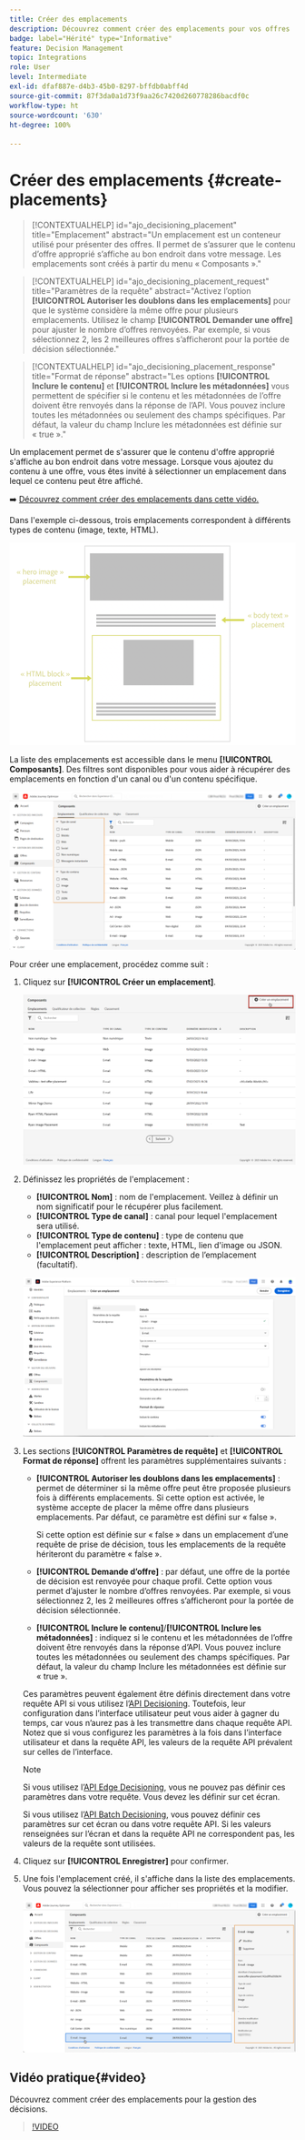 ```yaml
---
title: Créer des emplacements
description: Découvrez comment créer des emplacements pour vos offres
badge: label="Hérité" type="Informative"
feature: Decision Management
topic: Integrations
role: User
level: Intermediate
exl-id: dfaf887e-d4b3-45b0-8297-bffdb0abff4d
source-git-commit: 87f3da0a1d73f9aa26c7420d260778286bacdf0c
workflow-type: ht
source-wordcount: '630'
ht-degree: 100%

---
```


# Créer des emplacements {#create-placements}

>[!CONTEXTUALHELP]
>id="ajo_decisioning_placement"
>title="Emplacement"
>abstract="Un emplacement est un conteneur utilisé pour présenter des offres. Il permet de s’assurer que le contenu d’offre approprié s’affiche au bon endroit dans votre message. Les emplacements sont créés à partir du menu « Composants »."

>[!CONTEXTUALHELP]
>id="ajo_decisioning_placement_request"
>title="Paramètres de la requête"
>abstract="Activez l’option **[!UICONTROL Autoriser les doublons dans les emplacements]** pour que le système considère la même offre pour plusieurs emplacements. Utilisez le champ **[!UICONTROL Demander une offre]** pour ajuster le nombre d’offres renvoyées. Par exemple, si vous sélectionnez 2, les 2 meilleures offres s’afficheront pour la portée de décision sélectionnée."

>[!CONTEXTUALHELP]
>id="ajo_decisioning_placement_response"
>title="Format de réponse"
>abstract="Les options **[!UICONTROL Inclure le contenu]** et **[!UICONTROL Inclure les métadonnées]** vous permettent de spécifier si le contenu et les métadonnées de l’offre doivent être renvoyés dans la réponse de l’API. Vous pouvez inclure toutes les métadonnées ou seulement des champs spécifiques. Par défaut, la valeur du champ Inclure les métadonnées est définie sur « true »."

Un emplacement permet de s&#39;assurer que le contenu d&#39;offre approprié s&#39;affiche au bon endroit dans votre message. Lorsque vous ajoutez du contenu à une offre, vous êtes invité à sélectionner un emplacement dans lequel ce contenu peut être affiché.

➡️ [Découvrez comment créer des emplacements dans cette vidéo.](#video)

Dans l&#39;exemple ci-dessous, trois emplacements correspondent à différents types de contenu (image, texte, HTML).

![](../assets/offers_placement_schema.png)

La liste des emplacements est accessible dans le menu **[!UICONTROL Composants]**. Des filtres sont disponibles pour vous aider à récupérer des emplacements en fonction d&#39;un canal ou d&#39;un contenu spécifique.

![](../assets/placements_filter.png)

Pour créer une emplacement, procédez comme suit :

1. Cliquez sur **[!UICONTROL Créer un emplacement]**.

   ![](../assets/offers_placement_creation.png)

1. Définissez les propriétés de l&#39;emplacement :

   * **[!UICONTROL Nom]** : nom de l&#39;emplacement. Veillez à définir un nom significatif pour le récupérer plus facilement.
   * **[!UICONTROL Type de canal]** : canal pour lequel l&#39;emplacement sera utilisé.
   * **[!UICONTROL Type de contenu]** : type de contenu que l&#39;emplacement peut afficher : texte, HTML, lien d&#39;image ou JSON.
   * **[!UICONTROL Description]** : description de l’emplacement (facultatif).

   ![](../assets/offers_placement_creation_properties.png)

1. Les sections **[!UICONTROL Paramètres de requête]** et **[!UICONTROL Format de réponse]** offrent les paramètres supplémentaires suivants :

   * **[!UICONTROL Autoriser les doublons dans les emplacements]** : permet de déterminer si la même offre peut être proposée plusieurs fois à différents emplacements. Si cette option est activée, le système accepte de placer la même offre dans plusieurs emplacements. Par défaut, ce paramètre est défini sur « false ».

     Si cette option est définie sur « false » dans un emplacement d’une requête de prise de décision, tous les emplacements de la requête hériteront du paramètre « false ».

   * **[!UICONTROL Demande d’offre]** : par défaut, une offre de la portée de décision est renvoyée pour chaque profil. Cette option vous permet d’ajuster le nombre d’offres renvoyées. Par exemple, si vous sélectionnez 2, les 2 meilleures offres s’afficheront pour la portée de décision sélectionnée.

   * **[!UICONTROL Inclure le contenu]**/**[!UICONTROL Inclure les métadonnées]** : indiquez si le contenu et les métadonnées de l’offre doivent être renvoyés dans la réponse d’API. Vous pouvez inclure toutes les métadonnées ou seulement des champs spécifiques. Par défaut, la valeur du champ Inclure les métadonnées est définie sur « true ».

   Ces paramètres peuvent également être définis directement dans votre requête API si vous utilisez l’[API Decisioning](https://experienceleague.adobe.com/docs/journey-optimizer/using/offer-decisioning/api-reference/offer-delivery-api/decisioning-api.html?lang=fr). Toutefois, leur configuration dans l’interface utilisateur peut vous aider à gagner du temps, car vous n’aurez pas à les transmettre dans chaque requête API. Notez que si vous configurez les paramètres à la fois dans l’interface utilisateur et dans la requête API, les valeurs de la requête API prévalent sur celles de l’interface.

   >[!NOTE]
   >
   >Si vous utilisez l’[API Edge Decisioning](https://experienceleague.adobe.com/docs/journey-optimizer/using/offer-decisioning/api-reference/offer-delivery-api/edge-decisioning-api.html?lang=fr), vous ne pouvez pas définir ces paramètres dans votre requête. Vous devez les définir sur cet écran.
   >
   >Si vous utilisez l’[API Batch Decisioning](../api-reference/offer-delivery-api/batch-decisioning-api.md), vous pouvez définir ces paramètres sur cet écran ou dans votre requête API. Si les valeurs renseignées sur l’écran et dans la requête API ne correspondent pas, les valeurs de la requête sont utilisées.

1. Cliquez sur **[!UICONTROL Enregistrer]** pour confirmer.

1. Une fois l&#39;emplacement créé, il s&#39;affiche dans la liste des emplacements. Vous pouvez la sélectionner pour afficher ses propriétés et la modifier.

   ![](../assets/placement_created.png)

## Vidéo pratique{#video}

Découvrez comment créer des emplacements pour la gestion des décisions.

>[!VIDEO](https://video.tv.adobe.com/v/329372?quality=12)

